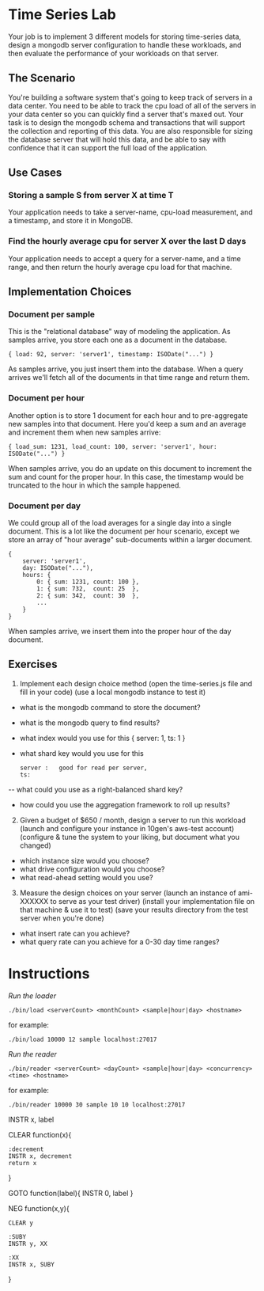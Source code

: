 Time Series Lab
===============

Your job is to implement 3 different models for storing time-series data, 
design a mongodb server configuration to handle these workloads, and then 
evaluate the performance of your workloads on that server. 

The Scenario 
------------

You're building a software system that's going to keep track of servers in a 
data center. You need to be able to track the cpu load of all of the servers 
in your data center so you can quickly find a server that's maxed out. Your 
task is to design the mongodb schema and transactions that will support the 
collection and reporting of this data. You are also responsible for sizing 
the database server that will hold this data, and be able to say with 
confidence that it can support the full load of the application. 

Use Cases 
---------

### Storing a sample S from server X at time T 

Your application needs to take a server-name, cpu-load measurement, and 
a timestamp, and store it in MongoDB. 

### Find the hourly average cpu for server X over the last D days 

Your application needs to accept a query for a server-name, and a time range, 
and then return the hourly average cpu load for that machine. 

Implementation Choices
----------------------

### Document per sample 

This is the "relational database" way of modeling the application. As samples 
arrive, you store each one as a document in the database.  

    { load: 92, server: 'server1', timestamp: ISODate("...") } 

As samples arrive, you just insert them into the database. When a query arrives
we'll fetch all of the documents in that time range and return them. 

### Document per hour 

Another option is to store 1 document for each hour and to pre-aggregate 
new samples into that document. Here you'd keep a sum and an average and 
increment them when new samples arrive: 

    { load_sum: 1231, load_count: 100, server: 'server1', hour: ISODate("...") }

When samples arrive, you do an update on this document to increment the sum
and count for the proper hour. In this case, the timestamp would be truncated
to the hour in which the sample happened. 

### Document per day 

We could group all of the load averages for a single day into a single document.
This is a lot like the document per hour scenario, except we store an array
of "hour average" sub-documents within a larger document. 

    { 
        server: 'server1',
        day: ISODate("..."),
        hours: {
            0: { sum: 1231, count: 100 },
            1: { sum: 732,  count: 25  },
            2: { sum: 342,  count: 30  },
            ...
        }
    } 

When samples arrive, we insert them into the proper hour of the day document.

Exercises 
---------

1. Implement each design choice method
  (open the time-series.js file and fill in your code) 
  (use a local mongodb instance to test it)
  - what is the mongodb command to store the document? 
  - what is the mongodb query to find results? 
  - what index would you use for this 
  		{ server: 1, ts: 1  }
  		
  
  - what shard key would you use for this
   		
  		server :   good for read per server, 
  		ts: 
  		
  
  -- what could you use as a right-balanced shard key? 
  - how could you use the aggregation framework to roll up results? 

2. Given a budget of $650 / month, design a server to run this workload 
  (launch and configure your instance in 10gen's aws-test account) 
  (configure & tune the system to your liking, but document what you changed)
  - which instance size would you choose? 
  - what drive configuration would you choose? 
  - what read-ahead setting would you use? 

3. Measure the design choices on your server 
  (launch an instance of ami-XXXXXX to serve as your test driver)
  (install your implementation file on that machine & use it to test) 
  (save your results directory from the test server when you're done) 
  - what insert rate can you achieve? 
  - what query rate can you achieve for a 0-30 day time ranges? 

  
Instructions
============

*Run the loader* 

    ./bin/load <serverCount> <monthCount> <sample|hour|day> <hostname>

for example: 

    ./bin/load 10000 12 sample localhost:27017

*Run the reader* 

    ./bin/reader <serverCount> <dayCount> <sample|hour|day> <concurrency> <time> <hostname>

for example: 

    ./bin/reader 10000 30 sample 10 10 localhost:27017






INSTR x, label


CLEAR function(x){
	
	:decrement
	INSTR x, decrement
	return x
}


GOTO function(label){
	INSTR 0, label
}

NEG function(x,y){
	
	CLEAR y
	 
	:SUBY
	INSTR y, XX
	
	:XX
	INSTR x, SUBY
	
	
	
}


